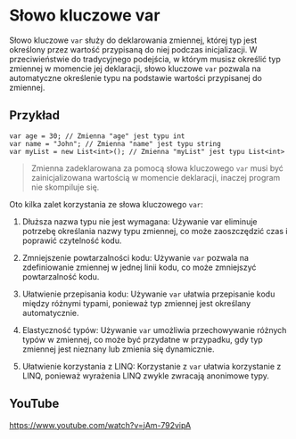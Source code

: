 # Słowo kluczowe var

Słowo kluczowe `var` służy do deklarowania zmiennej, której typ jest określony przez wartość przypisaną do niej podczas inicjalizacji. W przeciwieństwie do tradycyjnego podejścia, w którym musisz określić typ zmiennej w momencie jej deklaracji, słowo kluczowe `var` pozwala na automatyczne określenie typu na podstawie wartości przypisanej do zmiennej.

## Przykład

```
var age = 30; // Zmienna "age" jest typu int
var name = "John"; // Zmienna "name" jest typu string
var myList = new List<int>(); // Zmienna "myList" jest typu List<int>
```

> Zmienna zadeklarowana za pomocą słowa kluczowego `var` musi być zainicjalizowana wartością w momencie deklaracji, inaczej program nie skompiluje się.


Oto kilka zalet korzystania ze słowa kluczowego `var`:
1. Dłuższa nazwa typu nie jest wymagana: Używanie var eliminuje potrzebę określania nazwy typu zmiennej, co może zaoszczędzić czas i poprawić czytelność kodu.

2. Zmniejszenie powtarzalności kodu: Używanie `var` pozwala na zdefiniowanie zmiennej w jednej linii kodu, co może zmniejszyć powtarzalność kodu.

3. Ułatwienie przepisania kodu: Używanie `var` ułatwia przepisanie kodu między różnymi typami, ponieważ typ zmiennej jest określany automatycznie.

4. Elastyczność typów: Używanie `var` umożliwia przechowywanie różnych typów w zmiennej, co może być przydatne w przypadku, gdy typ zmiennej jest nieznany lub zmienia się dynamicznie.

5. Ułatwienie korzystania z LINQ: Korzystanie z `var` ułatwia korzystanie z LINQ, ponieważ wyrażenia LINQ zwykle zwracają anonimowe typy.

## YouTube
https://www.youtube.com/watch?v=jAm-792vipA
